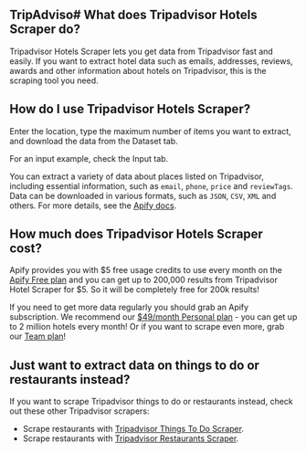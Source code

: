 ## TripAdviso# What does Tripadvisor Hotels Scraper do?
Tripadvisor Hotels Scraper lets you get data from Tripadvisor fast and easily. If you want to extract hotel data such as emails, addresses, reviews, awards and other information about hotels on Tripadvisor, this is the scraping tool you need.

## How do I use Tripadvisor Hotels Scraper?
Enter the location, type the maximum number of items you want to extract, and download the data from the Dataset tab.

For an input example, check the Input tab.

You can extract a variety of data about places listed on Tripadvisor, including essential information, such as `email`, `phone`, `price` and `reviewTags`. Data can be downloaded in various formats, such as `JSON`, `CSV`, `XML` and others. For more details, see the [Apify docs](https://apify.com/docs).

## How much does Tripadvisor Hotels Scraper cost? 
Apify provides you with $5 free usage credits to use every month on the [Apify Free plan](https://apify.com/pricing) and you can get up to 200,000 results from Tripadvisor Hotel Scraper for $5. So it will be completely free for 200k results!

If you need to get more data regularly you should grab an Apify subscription. We recommend our [$49/month Personal plan](https://apify.com/pricing) - you can get up to 2 million hotels every month! Or if you want to scrape even more, grab our [Team plan](https://apify.com/pricing)!

## Just want to extract data on things to do or restaurants instead?
If you want to scrape Tripadvisor things to do or restaurants instead, check out these other Tripadvisor scrapers:

- Scrape restaurants with [Tripadvisor Things To Do Scraper](https://apify.com/maxcopell/tripadvisor-things-to-do-scraper).
- Scrape restaurants with [Tripadvisor Restaurants Scraper](https://apify.com/maxcopell/tripadvisor-restaurants-scraper).
